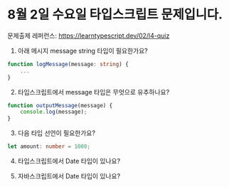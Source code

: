 # 8월 2일 수요일 타입스크립트 문제입니다.

문제출제 레퍼런스: https://learntypescript.dev/02/l4-quiz

1. 아래 메시지 message string 타입이 필요한가요?

```ts
function logMessage(message: string) {
    ...
}
```

2. 타입스크립트에서  message 타입은 무엇으로 유추하나요?

```ts
function outputMessage(message) {
    console.log(message);
}
```

3. 다음 타입 선언이 필요한가요?

```ts
let amount: number = 1000;
```

4. 타입스크립트에서 Date 타입이 있나요?

5. 자바스크립트에서 Date 타입이 있나요?